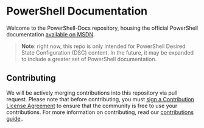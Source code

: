 # PowerShell Documentation

Welcome to the PowerShell-Docs repository, housing the official PowerShell documentation [available on MSDN](https://msdn.microsoft.com/powershell/dsc/overview). 

> **Note**: right now, this repo is only intended for PowerShell Desired State Configuration (DSC) content. 
In the future, it may be expanded to include a greater set of PowerShell documentation. 

## Contributing

We will be actively merging contributions into this repository via pull request. 
Please note that before contributing, you must [sign a Contribution License Agreement](https://cla.microsoft.com/) to ensure that the community is free to use your contributions.
For more information on contributing, read our [contributions guide](CONTRIBUTING.md)..

